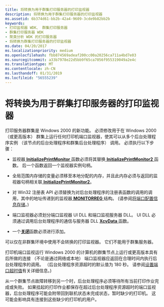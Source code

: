 ```yaml
---
title: 将转换为用于群集打印服务器的打印监视器
description: 将转换为用于群集打印服务器的打印监视器
ms.assetid: 6b374d61-bb2b-42a4-9609-3cde9b82bb2b
keywords:
- 打印监视器 WDK、 群集打印服务器
- 群集打印服务器 WDK
- 聚类分析 WDK 的打印服务器
- 将转换为群集打印服务器的打印监视器
ms.date: 04/20/2017
ms.localizationpriority: medium
ms.openlocfilehash: fbb874569adeaf200cc00a20256ca711a4bd7e03
ms.sourcegitcommit: a33b7978e22d5bb9f65ca7056f955319049a2e4c
ms.translationtype: MT
ms.contentlocale: zh-CN
ms.lasthandoff: 01/31/2019
ms.locfileid: "56555239"
---
```

# <a name="converting-print-monitors-for-use-with-clustered-print-servers"></a>将转换为用于群集打印服务器的打印监视器





打印服务器群集是 Windows 2000 的新功能。 必须修改用于在 Windows 2000 （或更高版本） 群集上运行任何打印机端口监视器，使其可以从多个后台处理程序实例 （该节点的后台处理程序和群集后台处理程序） 调用。 必须执行以下步骤：

-   监视器[ **InitializePrintMonitor** ](https://msdn.microsoft.com/library/windows/hardware/ff551600)函数必须将其替换[ **InitializePrintMonitor2** ](https://msdn.microsoft.com/library/windows/hardware/ff551605)函数。 后一个函数返回一个监视器实例句柄。

-   全局范围内存储的变量必须移至本地分配的内存，并且此内存必须与返回的监视器句柄相关联[ **InitializePrintMonitor2**](https://msdn.microsoft.com/library/windows/hardware/ff551605)。

-   对 Win32 注册表 API 必须替换为对后台处理程序的注册表函数的调用的调用，其中的地址传递到的监视器[ **MONITORREG** ](https://msdn.microsoft.com/library/windows/hardware/ff557537)结构。 (请参阅[将端口配置信息存储](storing-port-configuration-information.md)。)

-   端口监视器必须划分端口监视器 UI DLL 和端口监视服务器 DLL。 UI DLL 必须通过调用后台处理程序的通信与服务器 DLL [ **XcvData** ](https://msdn.microsoft.com/library/windows/hardware/ff564255)函数。

-   一个[**关闭**](https://msdn.microsoft.com/library/windows/hardware/ff562646)函数必须进行添加。

可以仅在非群集环境中使用不会转换的打印监视器。 它们不能用于群集服务器。

打印机端口监视运行 Windows 2000 的计算机的群集节点上运行或更高版本具有后所做的连接 （不论是通过网络或本地） 端口监视器应返回在合理时间内执行后台处理程序的调用。 （后台处理程序资源超时的默认值为 180 秒。 请参阅[设置端口超时值](setting-port-time-out-values.md)有关详细信息。)

从一个群集节点故障转移到另一个时，后台处理程序必须等待所有当前打印作业完成或失败。 如果挂起的打印作业都保存在超过后台处理程序资源超时的端口监视器，后台处理程序可能会附带回到联机状态未完成状态，暂时缺少的打印机。 这可能会影响具有连接到这些缺少的打印机的用户。

 

 




